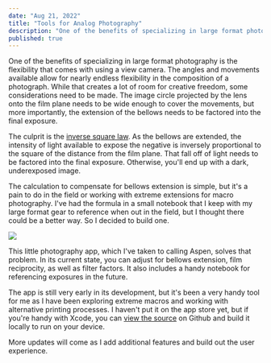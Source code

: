 ```yaml
---
date: "Aug 21, 2022"
title: "Tools for Analog Photography"
description: "One of the benefits of specializing in large format photography is the flexibility that comes with using a view camera. The angles and movements available allow for nearly endless flexibility in the composition of a photograph. While that creates a lot of room for creative freedom, some considerations need to be made."
published: true
---
```

One of the benefits of specializing in large format photography is the flexibility that comes with using a view camera. The angles and movements available allow for nearly endless flexibility in the composition of a photograph. While that creates a lot of room for creative freedom, some considerations need to be made. The image circle projected by the lens onto the film plane needs to be wide enough to cover the movements, but more importantly, the extension of the bellows needs to be factored into the final exposure.

The culprit is the [inverse square law](https://en.wikipedia.org/wiki/Inverse-square_law). As the bellows are extended, the intensity of light available to expose the negative is inversely proportional to the square of the distance from the film plane. That fall off of light needs to be factored into the final exposure. Otherwise, you'll end up with a dark, underexposed image.

The calculation to compensate for bellows extension is simple, but it's a pain to do in the field or working with extreme extensions for macro photography. I've had the formula in a small notebook that I keep with my large format gear to reference when out in the field, but I thought there could be a better way. So I decided to build one.

![](https://s3.us-east-2.amazonaws.com/reckart.blog-images/ansel_recording-1.gif)

This little photography app, which I've taken to calling Aspen, solves that problem. In its current state, you can adjust for bellows extension, film reciprocity, as well as filter factors. It also includes a handy notebook for referencing exposures in the future.

The app is still very early in its development, but it's been a very handy tool for me as I have been exploring extreme macros and working with alternative printing processes. I haven't put it on the app store yet, but if you're handy with Xcode, you can [view the source](https://github.com/tylerreckart/Aspen) on Github and build it locally to run on your device.

More updates will come as I add additional features and build out the user experience.